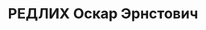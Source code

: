 ---
title: РЕДЛИХ Оскар Эрнстович
description: "1898 г.р., нач. военного склада №38, бригинтендант (05.02.1936). Награды:\
  \ орден «Знак почета» 16.08.1936. \n  Арестован 09.1937."
---